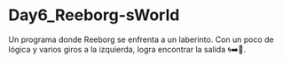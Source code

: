 # Day6_Reeborg-sWorld
Un programa donde Reeborg se enfrenta a un laberinto. Con un poco de lógica y varios giros a la izquierda, logra encontrar la salida 🌀➡️🏁.
